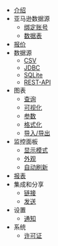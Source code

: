 * [介绍](/)
* 亚马逊数据源
  * [绑定账号](bind_amazonseller_account)
  * [数据表](amazon_tables)
* [报价](pricing)
* 数据源
  * [CSV](csv)
  * [JDBC](jdbc)
  * [SQLite](sqlite)
  * [REST-API](rest-api)
* 图表
  * [查询](query)
  * [可视化](visualization)
  * [参数](parameter)
  * [格式化](format)
  * [导入/导出](imexport)
* 监控面板
  * [显示模式](dash-mode)
  * [外观](dash-appearance)
  * [自动刷新](dash-autorefresh)
* [报表](report)
* 集成和分享
  * [链接](link)
  * [发送](send)
* 设置
  * [通知](notification.md)
* 系统
  * [许可证](license)

